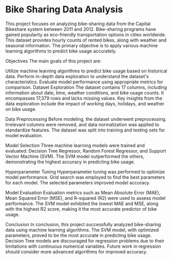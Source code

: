 # Bike Sharing Data Analysis
This project focuses on analyzing bike-sharing data from the Capital Bikeshare system between 2011 and 2012. Bike-sharing programs have gained popularity as eco-friendly transportation options in cities worldwide. This dataset provides hourly counts of rented bikes, along with weather and seasonal information. The primary objective is to apply various machine learning algorithms to predict bike usage accurately.

Objectives
The main goals of this project are:

Utilize machine learning algorithms to predict bike usage based on historical data.
Perform in-depth data exploration to understand the dataset's characteristics.
Evaluate model performance using appropriate metrics for comparison.
Dataset Exploration
The dataset contains 17 columns, including information about date, time, weather conditions, and bike usage counts. It encompasses 17,379 rows and lacks missing values. Key insights from the data exploration include the impact of working days, holidays, and weather on bike usage.

Data Preprocessing
Before modeling, the dataset underwent preprocessing. Irrelevant columns were removed, and data normalization was applied to standardize features. The dataset was split into training and testing sets for model evaluation.

Model Selection
Three machine learning models were trained and evaluated: Decision Tree Regressor, Random Forest Regressor, and Support Vector Machine (SVM). The SVM model outperformed the others, demonstrating the highest accuracy in predicting bike usage.

Hyperparameter Tuning
Hyperparameter tuning was performed to optimize model performance. Grid search was employed to find the best parameters for each model. The selected parameters improved model accuracy.

Model Evaluation
Evaluation metrics such as Mean Absolute Error (MAE), Mean Squared Error (MSE), and R-squared (R2) were used to assess model performance. The SVM model exhibited the lowest MAE and MSE, along with the highest R2 score, making it the most accurate predictor of bike usage.

Conclusion
In conclusion, this project successfully analyzed bike-sharing data using machine learning algorithms. The SVM model, with optimized parameters, proved to be the most accurate in predicting bike usage. Decision Tree models are discouraged for regression problems due to their limitations with continuous numerical variables. Future work in regression should consider more advanced algorithms for improved accuracy.
